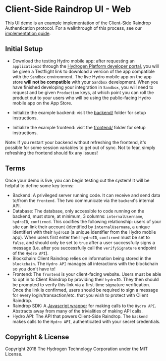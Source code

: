 # Client-Side Raindrop UI - Web

This UI demo is an example implementation of the Client-Side Raindrop Authentication protocol. For a walkthrough of this process, see our [implementation guide](https://medium.com/hydrogen-api/client-side-raindrop-an-implementation-guide-4e61c84e9dda).

## Initial Setup

- Download the testing Hydro mobile app: after requesting an `applicationId` through the [Hydrogen Platform developer portal](https://www.hydrogenplatform.com/login), you will be given a Testflight link to download a version of the app compatible with the `Sandbox` environment. The live Hydro mobile app on the app store **will not be compatible** with your `Sandbox` development. When you have finished developing your integration in `Sandbox`, you will need to request and be given `Production` keys, at which point you can roll the product out to your users who will be using the public-facing Hydro mobile app on the App Store.

- Initialize the example backend: visit the [backend/](./backend) folder for setup instructions.

- Initialize the example frontend: visit the [frontend/](./frontend) folder for setup instructions.

Note: If you restart your backend without refreshing the frontend, it's possible for some session variables to get out of sync. Not to fear, simply refreshing the frontend should fix any issues!

## Terms
Once your demo is live, you can begin testing out the system! It will be helpful to define some key terms:

- Backend: A privileged server running code. It can receive and send data to/from the `frontend`. The two communicate via the `backend`'s internal API.
- Database: The database, only accessible to code running on the backend, must store, at minimum, 3 columns: `internalUsername`, `hydroID`, `confirmed`. This codifies the following relationship: users of your site can link their account (identified by `internalUsername`, a unique identifier) with their `hydroID` (a unique identifier from the Hydro mobile app). When users first enter their `hydroID`, `confirmed` must be set to `false`, and should only be set to `true` after a user successfully signs a message (i.e. after you successfully call the `verifySignature` endpoint of the `Hydro API`).
- Blockchain: Client Raindrop relies on information being stored in the `blockchain`. The `Hydro API` manages all interactions with the blockchain so you don't have to!
- Frontend: The `frontend` is your client-facing website. Users must be able to opt in to Client Raindrop by providing their `hydroID`. They then should be prompted to verify this link via a first-time signature verification. Once the link is confirmed, users should be required to sign a message for every login/transaction/etc. that you wish to protect with Client Raindrop.
- Raindrop SDK: A [Javascript wrapper](https://github.com/hydrogen-dev/raindrop-sdk-js) for making calls to the `Hydro API`. Abstracts away from many of the trivialities of making API calls.
- Hydro API: The API that powers Client-Side Raindrop. The `backend` makes calls to the `Hydro API`, authenticated with your secret credentials.


## Copyright & License
Copyright 2018 The Hydrogen Technology Corporation under the MIT License.
